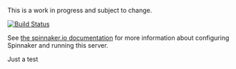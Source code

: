 This is a work in progress and subject to change.

[![Build Status](https://api.travis-ci.org/spinnaker/spinnaker-monitoring.svg?branch=master)](https://travis-ci.org/spinnaker/spinnaker-monitoring)

See [the spinnaker.io documentation](http://www.spinnaker.io/v1.0/docs/monitoring-a-spinnaker-deployment) for more information about configuring Spinnaker and running this server.

Just a test
